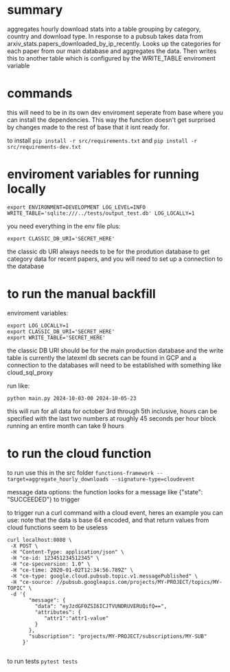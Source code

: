 # summary
aggregates hourly download stats into a table grouping by category, country and download type. In response to a pubsub takes data from arxiv_stats.papers_downloaded_by_ip_recently. Looks up the categories for each paper from our main database and aggregates the data. Then writes this to another table which is configured by the WRITE_TABLE enviroment variable

# commands
this will need to be in its own dev enviroment seperate from base where you can install the dependencies. This way the function doesn't get surprised by changes made to the rest of base that it isnt ready for.

to install 
` pip install -r src/requirements.txt `
and 
` pip install -r src/requirements-dev.txt `

# enviroment variables for running locally
```
export ENVIRONMENT=DEVELOPMENT LOG_LEVEL=INFO  WRITE_TABLE='sqlite:///../tests/output_test.db' LOG_LOCALLY=1

```

you need everything in the env file plus:

```
export CLASSIC_DB_URI='SECRET_HERE'

```
the classic db URI always needs to be for the prodution database to get category data for recent papers, and you will need to set up a connection to the database

# to run the manual backfill

enviroment variables:
```
export LOG_LOCALLY=1
export CLASSIC_DB_URI='SECRET_HERE'
export WRITE_TABLE='SECRET_HERE'
```
the classic DB URI should be for the main production database and the write table is currently the latexml db 
secrets can be found in GCP and a connection to the databases will need to be established with something like cloud_sql_proxy

run like:
```
python main.py 2024-10-03-00 2024-10-05-23
```
this will run for all data for october 3rd through 5th inclusive, hours can be specified with the last two numbers
at roughly 45 seconds per hour block running an entire month can take 9 hours


# to run the cloud function

to run use this in the src folder
` functions-framework --target=aggregate_hourly_downloads --signature-type=cloudevent `

message data options:
the function looks for a message like {"state": "SUCCEEDED"} to trigger

to trigger run a curl command with a cloud event, heres an example you can use: 
note that the data is base 64 encoded, and that return values from cloud functions seem to be useless
 ```
 curl localhost:8080 \
  -X POST \
  -H "Content-Type: application/json" \
  -H "ce-id: 123451234512345" \
  -H "ce-specversion: 1.0" \
  -H "ce-time: 2020-01-02T12:34:56.789Z" \
  -H "ce-type: google.cloud.pubsub.topic.v1.messagePublished" \
  -H "ce-source: //pubsub.googleapis.com/projects/MY-PROJECT/topics/MY-TOPIC" \
  -d '{
        "message": {
          "data": "eyJzdGF0ZSI6ICJTVUNDRUVERUQifQ==",
          "attributes": {
             "attr1":"attr1-value"
          }
        },
        "subscription": "projects/MY-PROJECT/subscriptions/MY-SUB"
      }'
    
 ```

to run tests 
` pytest tests `
